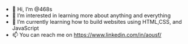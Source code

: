 - 👋 Hi, I’m @468s
- 👀 I’m interested in learning more about anything and everything
- 🌱 I’m currently learning how to build websites using HTML,CSS, and JavaScript
- 📫 You can reach me on https://www.linkedin.com/in/aousf/ 

<!---
468s/468s is a ✨ special ✨ repository because its `README.md` (this file) appears on your GitHub profile.
You can click the Preview link to take a look at your changes.
--->
